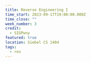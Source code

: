```yaml
---
title: Reverse Engineering I
time_start: 2023-09-17T19:00:00.000Z
time_close: ""
week_number: 3
credit:
  - SIGPwny
featured: true
location: Siebel CS 1404
tags:
  - rev
---
```

